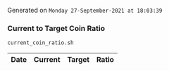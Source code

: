 Generated on `Monday 27-September-2021 at 18:03:39`

### Current to Target Coin Ratio
`current_coin_ratio.sh`

Date|Current|Target|Ratio
---|---|---|---
